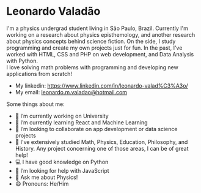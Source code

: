 # Leonardo Valadão

I'm a physics undergrad student living in São Paulo, Brazil. Currently I'm working on a research about physics episthemology, and another research about physics concepts behind science fiction. On the side, I study programming and create my own projects just for fun. In the past, I've worked with HTML, CSS and PHP on web development, and Data Analysis with Python.<br/>
I love solving math problems with programming and developing new applications from scratch!

- My linkedin: https://www.linkedin.com/in/leonardo-valad%C3%A3o/
- My email: leonardo.m.valadao@hotmail.com

Some things about me:

- 🔭 I’m currently working on University
- 🌱 I’m currently learning React and Machine Learning
- 👯 I’m looking to collaborate on app development or data science projects
- 🧠 I've extensively studied Math, Physics, Education, Philosophy, and History. Any project concerning one of those areas, I can be of great help!
- 💻 I have good knowledge on Python
- 🤔 I’m looking for help with JavaScript
- 💬 Ask me about Physics!
- 😄 Pronouns: He/Him
<!-- ⚡ Fun fact: ...-->
